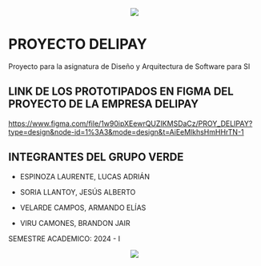 <p align="center">
  <img src="https://user-images.githubusercontent.com/73097560/115834477-dbab4500-a447-11eb-908a-139a6edaec5c.gif">
</p>

# PROYECTO DELIPAY

Proyecto para la asignatura de Diseño y Arquitectura de Software para SI


## LINK DE LOS PROTOTIPADOS EN FIGMA DEL PROYECTO DE LA EMPRESA DELIPAY

https://www.figma.com/file/1w90ipXEewrQUZIKMSDaCz/PROY_DELIPAY?type=design&node-id=1%3A3&mode=design&t=AiEeMlkhsHmHHrTN-1 


## INTEGRANTES DEL GRUPO VERDE

- ESPINOZA LAURENTE, LUCAS ADRIÁN

- SORIA LLANTOY, JESÚS ALBERTO 

- VELARDE CAMPOS, ARMANDO ELÍAS 

- VIRU CAMONES, BRANDON JAIR


SEMESTRE ACADEMICO: 2024 - I


<p align="center">
  <img src="https://user-images.githubusercontent.com/73097560/115834477-dbab4500-a447-11eb-908a-139a6edaec5c.gif">
</p>